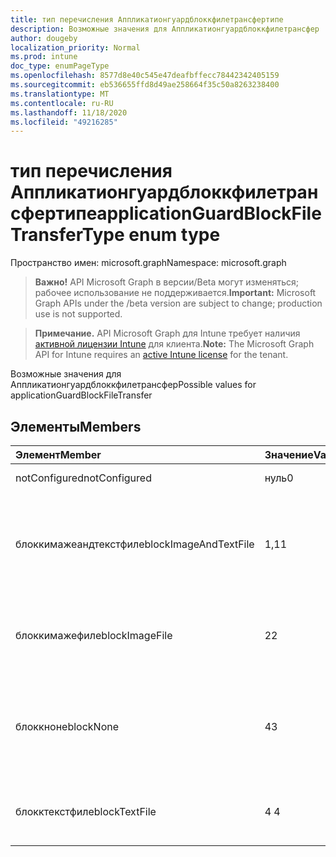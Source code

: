 ```yaml
---
title: тип перечисления Аппликатионгуардблоккфилетрансфертипе
description: Возможные значения для Аппликатионгуардблоккфилетрансфер
author: dougeby
localization_priority: Normal
ms.prod: intune
doc_type: enumPageType
ms.openlocfilehash: 8577d8e40c545e47deafbffecc78442342405159
ms.sourcegitcommit: eb536655ffd8d49ae258664f35c50a8263238400
ms.translationtype: MT
ms.contentlocale: ru-RU
ms.lasthandoff: 11/18/2020
ms.locfileid: "49216285"
---
```

# <a name="applicationguardblockfiletransfertype-enum-type"></a><span data-ttu-id="40cfe-103">тип перечисления Аппликатионгуардблоккфилетрансфертипе</span><span class="sxs-lookup"><span data-stu-id="40cfe-103">applicationGuardBlockFileTransferType enum type</span></span>

<span data-ttu-id="40cfe-104">Пространство имен: microsoft.graph</span><span class="sxs-lookup"><span data-stu-id="40cfe-104">Namespace: microsoft.graph</span></span>

> <span data-ttu-id="40cfe-105">**Важно!** API Microsoft Graph в версии/Beta могут изменяться; рабочее использование не поддерживается.</span><span class="sxs-lookup"><span data-stu-id="40cfe-105">**Important:** Microsoft Graph APIs under the /beta version are subject to change; production use is not supported.</span></span>

> <span data-ttu-id="40cfe-106">**Примечание.** API Microsoft Graph для Intune требует наличия [активной лицензии Intune](https://go.microsoft.com/fwlink/?linkid=839381) для клиента.</span><span class="sxs-lookup"><span data-stu-id="40cfe-106">**Note:** The Microsoft Graph API for Intune requires an [active Intune license](https://go.microsoft.com/fwlink/?linkid=839381) for the tenant.</span></span>

<span data-ttu-id="40cfe-107">Возможные значения для Аппликатионгуардблоккфилетрансфер</span><span class="sxs-lookup"><span data-stu-id="40cfe-107">Possible values for applicationGuardBlockFileTransfer</span></span>

## <a name="members"></a><span data-ttu-id="40cfe-108">Элементы</span><span class="sxs-lookup"><span data-stu-id="40cfe-108">Members</span></span>
|<span data-ttu-id="40cfe-109">Элемент</span><span class="sxs-lookup"><span data-stu-id="40cfe-109">Member</span></span>|<span data-ttu-id="40cfe-110">Значение</span><span class="sxs-lookup"><span data-stu-id="40cfe-110">Value</span></span>|<span data-ttu-id="40cfe-111">Описание</span><span class="sxs-lookup"><span data-stu-id="40cfe-111">Description</span></span>|
|:---|:---|:---|
|<span data-ttu-id="40cfe-112">notConfigured</span><span class="sxs-lookup"><span data-stu-id="40cfe-112">notConfigured</span></span>|<span data-ttu-id="40cfe-113">нуль</span><span class="sxs-lookup"><span data-stu-id="40cfe-113">0</span></span>|<span data-ttu-id="40cfe-114">Not Configured</span><span class="sxs-lookup"><span data-stu-id="40cfe-114">Not Configured</span></span>|
|<span data-ttu-id="40cfe-115">блоккимажеандтекстфиле</span><span class="sxs-lookup"><span data-stu-id="40cfe-115">blockImageAndTextFile</span></span>|<span data-ttu-id="40cfe-116">1,1</span><span class="sxs-lookup"><span data-stu-id="40cfe-116">1</span></span>|<span data-ttu-id="40cfe-117">Блокировка буфера обмена для передачи изображения и текстового файла</span><span class="sxs-lookup"><span data-stu-id="40cfe-117">Block clipboard to transfer Image and Text file</span></span>|
|<span data-ttu-id="40cfe-118">блоккимажефиле</span><span class="sxs-lookup"><span data-stu-id="40cfe-118">blockImageFile</span></span>|<span data-ttu-id="40cfe-119">2</span><span class="sxs-lookup"><span data-stu-id="40cfe-119">2</span></span>|<span data-ttu-id="40cfe-120">Блокировка буфера обмена для передачи файла изображения</span><span class="sxs-lookup"><span data-stu-id="40cfe-120">Block clipboard to transfer Image file</span></span>|
|<span data-ttu-id="40cfe-121">блоккноне</span><span class="sxs-lookup"><span data-stu-id="40cfe-121">blockNone</span></span>|<span data-ttu-id="40cfe-122">4</span><span class="sxs-lookup"><span data-stu-id="40cfe-122">3</span></span>|<span data-ttu-id="40cfe-123">Ни текстовый файл, ни файл изображения не заблокирован для передачи</span><span class="sxs-lookup"><span data-stu-id="40cfe-123">Neither of text file or image file is blocked from transferring</span></span>|
|<span data-ttu-id="40cfe-124">блокктекстфиле</span><span class="sxs-lookup"><span data-stu-id="40cfe-124">blockTextFile</span></span>|<span data-ttu-id="40cfe-125">4 </span><span class="sxs-lookup"><span data-stu-id="40cfe-125">4</span></span>|<span data-ttu-id="40cfe-126">Блокировка буфера обмена для передачи текстового файла</span><span class="sxs-lookup"><span data-stu-id="40cfe-126">Block clipboard to transfer Text file</span></span>|




